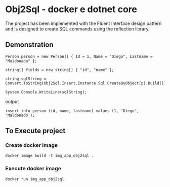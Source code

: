 # Obj2Sql - **docker** e **dotnet core**

The project has been implemented with the Fluent Interface design pattern and is designed to create SQL commands using the reflection library.

## Demonstration

```
Person person = new Person() { Id = 1, Name = "Diego", Lastname = "Maldonado" };

string[] fields = new string[] { "id", "name" };

string sqlString = Convert.ToString(Obj2Sql.Insert.Instance.Sql.CreateByObject(p).Build());

System.Console.WriteLine(sqlString);

```

output
```
insert into person (id, name, lastname) values (1, 'Diego', 'Maldonado');
```

## To Execute project

### Create docker image

```
docker image build -t img_app_obj2sql .
```

### Execute docker image

```
docker run img_app_obj2sql
```